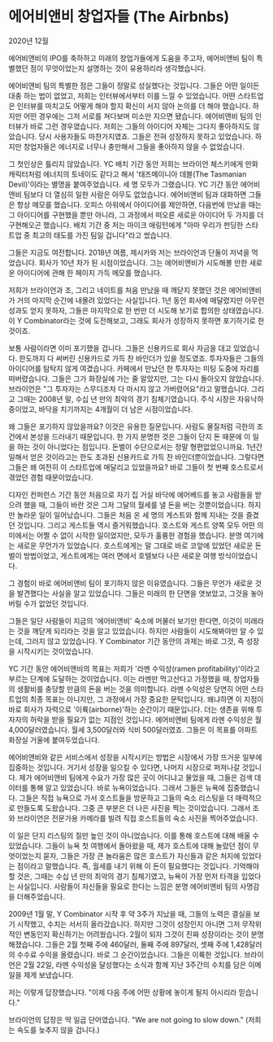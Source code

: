 # 에어비앤비 창업자들 (The Airbnbs)

2020년 12월

에어비앤비의 IPO를 축하하고 미래의 창업가들에게 도움을 주고자, 에어비앤비 팀이 특별했던 점이 무엇이었는지 설명하는 것이 유용하리라 생각했습니다.

에어비앤비 팀의 특별한 점은 그들이 정말로 성실했다는 것입니다. 그들은 어떤 일이든 대충 하는 법이 없었고, 저희는 인터뷰에서부터 이를 느낄 수 있었습니다. 어떤 스타트업은 인터뷰를 마치고도 어떻게 해야 할지 확신이 서지 않아 논의를 더 해야 했습니다. 하지만 어떤 경우에는 그저 서로를 쳐다보며 미소만 지으면 됐습니다. 에어비앤비 팀의 인터뷰가 바로 그런 경우였습니다. 저희는 그들의 아이디어 자체는 그다지 좋아하지도 않았습니다. 당시 사용자들도 마찬가지였죠. 그들은 전혀 성장하지 못하고 있었습니다. 하지만 창업자들은 에너지로 너무나 충만해서 그들을 좋아하지 않을 수 없었습니다.

그 첫인상은 틀리지 않았습니다. YC 배치 기간 동안 저희는 브라이언 체스키에게 만화 캐릭터처럼 에너지의 토네이도 같다고 해서 '태즈메이니아 데블(The Tasmanian Devil)'이라는 별명을 붙여주었습니다. 세 명 모두가 그랬습니다. YC 기간 동안 에어비앤비 팀보다 더 열심히 일한 사람은 아무도 없었습니다. 에어비앤비 팀과 대화하면 그들은 항상 메모를 했습니다. 오피스 아워에서 아이디어를 제안하면, 다음번에 만났을 때는 그 아이디어를 구현했을 뿐만 아니라, 그 과정에서 떠오른 새로운 아이디어 두 가지를 더 구현해오곤 했습니다. 배치 기간 중 저는 마이크 애링턴에게 "아마 우리가 펀딩한 스타트업 중 최고의 태도를 가진 팀일 겁니다"라고 썼습니다.

그들은 지금도 여전합니다. 2018년 여름, 제시카와 저는 브라이언과 단둘이 저녁을 먹었습니다. 회사가 10년 차가 된 시점이었습니다. 그는 에어비앤비가 시도해볼 만한 새로운 아이디어에 관해 한 페이지 가득 메모를 했습니다.

저희가 브라이언과 조, 그리고 네이트를 처음 만났을 때 깨닫지 못했던 것은 에어비앤비가 거의 마지막 순간에 내몰려 있었다는 사실입니다. 1년 동안 회사에 매달렸지만 아무런 성과도 얻지 못하자, 그들은 마지막으로 한 번만 더 시도해 보기로 합의한 상태였습니다. 이 Y Combinator라는 것에 도전해보고, 그래도 회사가 성장하지 못하면 포기하기로 한 것이죠.

보통 사람이라면 이미 포기했을 겁니다. 그들은 신용카드로 회사 자금을 대고 있었습니다. 한도까지 다 써버린 신용카드로 가득 찬 바인더가 있을 정도였죠. 투자자들은 그들의 아이디어를 탐탁지 않게 여겼습니다. 카페에서 만났던 한 투자자는 미팅 도중에 자리를 떠버렸습니다. 그들은 그가 화장실에 가는 줄 알았지만, 그는 다시 돌아오지 않았습니다. 브라이언은 "그 투자자는 스무디조차 다 마시지 않고 가버렸어요"라고 말했습니다. 그리고 그때는 2008년 말, 수십 년 만의 최악의 경기 침체기였습니다. 주식 시장은 자유낙하 중이었고, 바닥을 치기까지는 4개월이 더 남은 시점이었습니다.

왜 그들은 포기하지 않았을까요? 이것은 유용한 질문입니다. 사람도 물질처럼 극한의 조건에서 본성을 드러내기 때문입니다. 한 가지 분명한 것은 그들이 단지 돈 때문에 이 일을 하는 것이 아니었다는 점입니다. 돈벌이 수단으로서는 정말 형편없었으니까요. 1년간 일해서 얻은 것이라고는 한도 초과된 신용카드로 가득 찬 바인더뿐이었습니다. 그렇다면 그들은 왜 여전히 이 스타트업에 매달리고 있었을까요? 바로 그들이 첫 번째 호스트로서 겪었던 경험 때문이었습니다.

디자인 컨퍼런스 기간 동안 처음으로 자기 집 거실 바닥에 에어베드를 놓고 사람들을 받으려 했을 때, 그들이 바란 것은 그저 그달의 월세를 낼 돈을 버는 것뿐이었습니다. 하지만 놀라운 일이 일어났습니다. 그들은 처음 온 세 명의 게스트와 함께 지내는 것을 즐겼던 것입니다. 그리고 게스트들 역시 즐거워했습니다. 호스트와 게스트 양쪽 모두 어떤 의미에서는 어쩔 수 없이 시작한 일이었지만, 모두가 훌륭한 경험을 했습니다. 분명 여기에는 새로운 무언가가 있었습니다. 호스트에게는 말 그대로 바로 코앞에 있었던 새로운 돈벌이 방법이었고, 게스트에게는 여러 면에서 호텔보다 나은 새로운 여행 방식이었습니다.

그 경험이 바로 에어비앤비 팀이 포기하지 않은 이유였습니다. 그들은 무언가 새로운 것을 발견했다는 사실을 알고 있었습니다. 그들은 미래의 한 단면을 엿보았고, 그것을 놓아버릴 수가 없었던 것입니다.

그들은 일단 사람들이 지금의 '에어비앤비' 숙소에 머물러 보기만 한다면, 이것이 미래라는 것을 깨닫게 되리라는 것을 알고 있었습니다. 하지만 사람들이 시도해봐야만 알 수 있는데, 그러지 않고 있었습니다. Y Combinator 기간 동안의 과제는 바로 그것, 즉 성장을 시작시키는 것이었습니다.

YC 기간 동안 에어비앤비의 목표는 저희가 '라멘 수익성(ramen profitability)'이라고 부르는 단계에 도달하는 것이었습니다. 이는 라멘만 먹고산다고 가정했을 때, 창업자들의 생활비를 충당할 만큼의 돈을 버는 것을 의미합니다. 라멘 수익성은 당연히 어떤 스타트업의 최종 목표는 아니지만, 그 과정에서 가장 중요한 문턱입니다. 왜냐하면 이 지점이 바로 회사가 자력으로 '이륙(airborne)'하는 순간이기 때문입니다. 더는 생존을 위해 투자자의 허락을 받을 필요가 없는 지점인 것입니다. 에어비앤비 팀에게 라멘 수익성은 월 4,000달러였습니다. 월세 3,500달러와 식비 500달러였죠. 그들은 이 목표를 아파트 화장실 거울에 붙여두었습니다.

에어비앤비와 같은 서비스에서 성장을 시작시키는 방법은 시장에서 가장 뜨거운 일부에 집중하는 것입니다. 거기서 성장을 일으킬 수 있다면, 나머지 시장으로 퍼져나갈 것입니다. 제가 에어비앤비 팀에게 수요가 가장 많은 곳이 어디냐고 물었을 때, 그들은 검색 데이터를 통해 알고 있었습니다. 바로 뉴욕이었습니다. 그래서 그들은 뉴욕에 집중했습니다. 그들은 직접 뉴욕으로 가서 호스트들을 방문하고 그들의 숙소 리스팅을 더 매력적으로 만들도록 도왔습니다. 그중 큰 부분은 더 나은 사진을 찍는 것이었습니다. 그래서 조와 브라이언은 전문가용 카메라를 빌려 직접 호스트들의 숙소 사진을 찍어주었습니다.

이 일은 단지 리스팅의 질만 높인 것이 아니었습니다. 이를 통해 호스트에 대해 배울 수 있었습니다. 그들이 뉴욕 첫 여행에서 돌아왔을 때, 제가 호스트에 대해 놀랐던 점이 무엇이었는지 묻자, 그들은 가장 큰 놀라움은 많은 호스트가 자신들과 같은 처지에 있었다는 점이라고 말했습니다. 즉, 월세를 내기 위해 이 돈이 필요했다는 것입니다. 기억해야 할 것은, 그때는 수십 년 만의 최악의 경기 침체기였고, 뉴욕이 가장 먼저 타격을 입었다는 사실입니다. 사람들이 자신들을 필요로 한다는 느낌은 분명 에어비앤비 팀의 사명감을 더해주었습니다.

2009년 1월 말, Y Combinator 시작 후 약 3주가 지났을 때, 그들의 노력은 결실을 보기 시작했고, 수치는 서서히 올라갔습니다. 하지만 그것이 성장인지 아니면 그저 무작위적인 변동인지 확신하기는 어려웠습니다. 2월이 되자 그것이 진짜 성장이라는 것이 분명해졌습니다. 그들은 2월 첫째 주에 460달러, 둘째 주에 897달러, 셋째 주에 1,428달러의 수수료 수익을 올렸습니다. 바로 그 순간이었습니다. 그들은 이륙한 것입니다. 브라이언은 2월 22일, 라멘 수익성을 달성했다는 소식과 함께 지난 3주간의 수치를 담은 이메일을 제게 보냈습니다.

저는 이렇게 답장했습니다. "이제 다음 주에 어떤 상황에 놓이게 될지 아시리라 믿습니다."

브라이언의 답장은 딱 일곱 단어였습니다. "We are not going to slow down." (저희는 속도를 늦추지 않을 겁니다.)